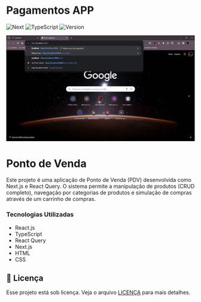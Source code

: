 # Pagamentos APP

![Next](https://img.shields.io/badge/Next.js-000?style=for-the-badge&logo=next.js&logoColor=white)
![TypeScript](https://img.shields.io/badge/TypeScript-007ACC?style=for-the-badge&logo=typescript&logoColor=white)
![Version](https://img.shields.io/badge/V0.1-100000?style=for-the-badge&logo=github&logoColor=white)

<img src="./public/presentation.gif" alt="Exemplo imagem">

# Ponto de Venda

Este projeto é uma aplicação de Ponto de Venda (PDV) desenvolvida como  Next.js e React Query. O sistema permite a manipulação de produtos (CRUD completo), navegação por categorias de produtos e simulação de compras através de um carrinho de compras. 

### Tecnologias Utilizadas
- React.js
- TypeScript
- React Query
- Next.js
- HTML
- CSS


## 📝 Licença

Esse projeto está sob licença. Veja o arquivo [LICENÇA](LICENSE.md) para mais detalhes.

